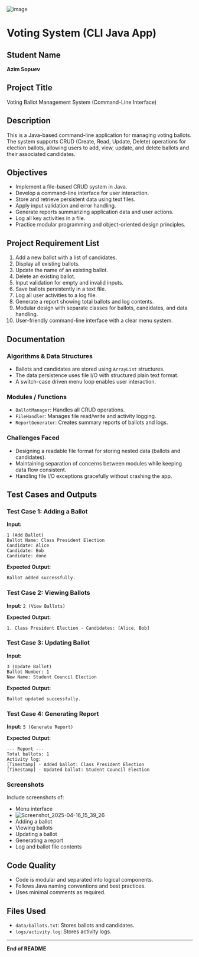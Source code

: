 ![image](https://github.com/user-attachments/assets/72833b8f-d2cc-4d71-96d2-090449fdca8d)
# Voting System (CLI Java App)

## Student Name
**Azim Sopuev**

## Project Title
Voting Ballot Management System (Command-Line Interface)

## Description
This is a Java-based command-line application for managing voting ballots. The system supports CRUD (Create, Read, Update, Delete) operations for election ballots, allowing users to add, view, update, and delete ballots and their associated candidates.

## Objectives
- Implement a file-based CRUD system in Java.
- Develop a command-line interface for user interaction.
- Store and retrieve persistent data using text files.
- Apply input validation and error handling.
- Generate reports summarizing application data and user actions.
- Log all key activities in a file.
- Practice modular programming and object-oriented design principles.

## Project Requirement List
1. Add a new ballot with a list of candidates.
2. Display all existing ballots.
3. Update the name of an existing ballot.
4. Delete an existing ballot.
5. Input validation for empty and invalid inputs.
6. Save ballots persistently in a text file.
7. Log all user activities to a log file.
8. Generate a report showing total ballots and log contents.
9. Modular design with separate classes for ballots, candidates, and data handling.
10. User-friendly command-line interface with a clear menu system.

## Documentation

### Algorithms & Data Structures
- Ballots and candidates are stored using `ArrayList` structures.
- The data persistence uses file I/O with structured plain text format.
- A switch-case driven menu loop enables user interaction.

### Modules / Functions
- `BallotManager`: Handles all CRUD operations.
- `FileHandler`: Manages file read/write and activity logging.
- `ReportGenerator`: Creates summary reports of ballots and logs.

### Challenges Faced
- Designing a readable file format for storing nested data (ballots and candidates).
- Maintaining separation of concerns between modules while keeping data flow consistent.
- Handling file I/O exceptions gracefully without crashing the app.

## Test Cases and Outputs

### Test Case 1: Adding a Ballot
**Input:**
```
1 (Add Ballot)
Ballot Name: Class President Election
Candidate: Alice
Candidate: Bob
Candidate: done
```

**Expected Output:**
```
Ballot added successfully.
```

### Test Case 2: Viewing Ballots
**Input:** `2 (View Ballots)`

**Expected Output:**
```
1. Class President Election - Candidates: [Alice, Bob]
```

### Test Case 3: Updating Ballot
**Input:**
```
3 (Update Ballot)
Ballot Number: 1
New Name: Student Council Election
```

**Expected Output:**
```
Ballot updated successfully.
```

### Test Case 4: Generating Report
**Input:** `5 (Generate Report)`

**Expected Output:**
```
--- Report ---
Total ballots: 1
Activity log:
[Timestamp] - Added ballot: Class President Election
[Timestamp] - Updated ballot: Student Council Election
```

### Screenshots
Include screenshots of:
- Menu interface
- ![Screenshot_2025-04-16_15_39_26](https://github.com/user-attachments/assets/e5f79d63-63eb-4de1-978d-f573fe5b9e37)
- Adding a ballot
- Viewing ballots
- Updating a ballot
- Generating a report
- Log and ballot file contents

## Code Quality
- Code is modular and separated into logical components.
- Follows Java naming conventions and best practices.
- Uses minimal comments as required.

## Files Used
- `data/ballots.txt`: Stores ballots and candidates.
- `logs/activity.log`: Stores activity logs.

---

**End of README**
